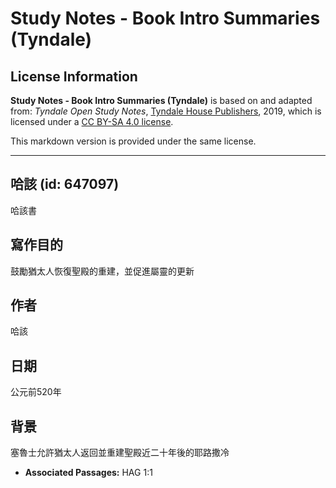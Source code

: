 # Study Notes - Book Intro Summaries (Tyndale)

## License Information

**Study Notes - Book Intro Summaries (Tyndale)** is based on and adapted from: _Tyndale Open Study Notes_, [Tyndale House Publishers](https://tyndaleopenresources.com/), 2019, which is licensed under a [CC BY-SA 4.0 license](https://creativecommons.org/licenses/by-sa/4.0/legalcode.en).

This markdown version is provided under the same license.



--------------------------------

## 哈該 (id: 647097)

哈該書

寫作目的
----

鼓勵猶太人恢復聖殿的重建，並促進屬靈的更新

作者
--

哈該

日期
--

公元前520年

背景
--

塞魯士允許猶太人返回並重建聖殿近二十年後的耶路撒冷

* **Associated Passages:** HAG 1:1

